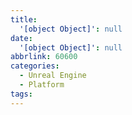```yaml
---
title:
  '[object Object]': null
date:
  '[object Object]': null
abbrlink: 60600
categories:
  - Unreal Engine
  - Platform
tags:
---
```


